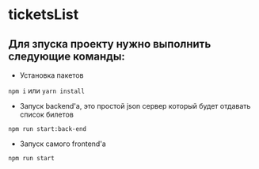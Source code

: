 # ticketsList

## Для зпуска проекту нужно выполнить следующие команды:

- Установка пакетов

`npm i`  или `yarn install`

- Запуск backend'a, это простой json сервер который будет отдавать список билетов

`npm run start:back-end`

- Запуск самого frontend'a

`npm run start`
